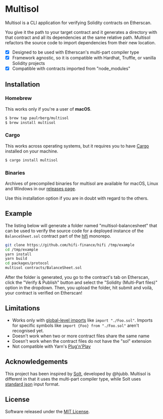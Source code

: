 # Multisol

Multisol is a CLI application for verifying Solidity contracts on Etherscan.

You give it the path to your target contract and it generates a directory with that contract and all its
dependencies at the same relative path. Multisol refactors the source code to import dependencies from their new location.

- [x] Designed to be used with Etherscan's multi-part compiler type
- [x] Framework agnostic, so it is compatible with Hardhat, Truffle, or vanilla Solidity projects
- [x] Compatible with contracts imported from "node_modules"

## Installation

### Homebrew

This works only if you're a user of **macOS**.

```sh
$ brew tap paulrberg/multisol
$ brew install multisol
```

### Cargo

This works across operating systems, but it requires you to have [Cargo](https://doc.rust-lang.org/cargo/getting-started/installation.html) installed on your machine.

```sh
$ cargo install multisol
```

### Binaries

Archives of precompiled binaries for multisol are available for macOS, Linux and Windows in our [releases
page](https://github.com/paulrberg/multisol/releases).

Use this installation option if you are in doubt with regard to the others.

## Example

The listing below will generate a folder named "multisol-balancesheet" that can be used to verify the source code for
a deployed instance of the `BalanceSheet.sol` contract part of the [hifi](https://github.com/hifi-finance/hifi) monorepo.

```sh
git clone https://github.com/hifi-finance/hifi /tmp/example
cd /tmp/example
yarn install
yarn build
cd packages/protocol
multisol contracts/BalanceSheet.sol
```

After the folder is generated, you go to the contract's tab on Etherscan, click the "Verify & Publish" button and select
the "Solidity (Multi-Part files)" option in the dropdown. Then, you upload the folder, hit submit and voilà, your
contract is verified on Etherscan!

## Limitations

- Works only with [global-level
  imports](https://docs.soliditylang.org/en/v0.7.5/layout-of-source-files.html#syntax-and-semantics) like `import "./Foo.sol"`. Imports for specific symbols like `import {Foo} from "./Foo.sol"` aren't recognised yet.
- Doesn't work when two or more contract files share the same name
- Doesn't work when the contract files do not have the "sol" extension
- Not compatible with Yarn's [Plug'n'Play](https://yarnpkg.com/features/pnp)

## Acknowledgements

This project has been inspired by [Solt](https://github.com/hjubb/solt), developed by @hjubb. Multisol is different in
that it uses the multi-part compiler type, while Solt uses [standard json](https://docs.soliditylang.org/en/v0.8.0/using-the-compiler.html) input format.

## License

Software released under the [MIT License](./LICENSE.md).
